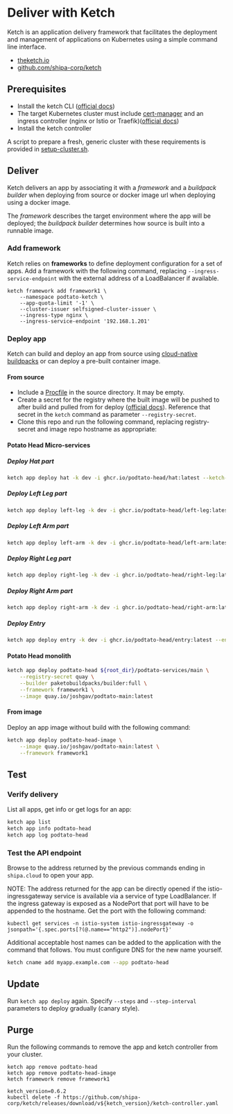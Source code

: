 # Deliver with Ketch

Ketch is an application delivery framework that facilitates the deployment and
management of applications on Kubernetes using a simple command line interface.

- [theketch.io](https://theketch.io/)
- [github.com/shipa-corp/ketch](https://github.com/shipa-corp/ketch)

## Prerequisites

- Install the ketch CLI ([official docs](https://learn.theketch.io/docs/getting-started#installing-ketch))
- The target Kubernetes cluster must include [cert-manager](https://cert-manager.io/) and an ingress controller (nginx or Istio or Traefik)([official docs](https://learn.theketch.io/docs/getting-started#ingress-controller-cluster-issuer-and-cert-manager))
- Install the ketch controller

A script to prepare a fresh, generic cluster with these requirements is provided in [setup-cluster.sh](./setup-cluster.sh).

## Deliver

Ketch delivers an app by associating it with a _framework_ and a _buildpack
builder_ when deploying from source or docker image url when deploying using a docker image. 

The _framework_ describes the target environment where the app will be
deployed; the _buildpack builder_ determines how source is built into a runnable
image.

### Add framework

Ketch relies on **frameworks** to define deployment configuration for a set of
apps. Add a framework with the following command, replacing
`--ingress-service-endpoint` with the external address of a LoadBalancer if
available.

```
ketch framework add framework1 \
    --namespace podtato-ketch \
    --app-quota-limit '-1' \
    --cluster-issuer selfsigned-cluster-issuer \
    --ingress-type nginx \
    --ingress-service-endpoint '192.168.1.201'
```

### Deploy app

Ketch can build and deploy an app from source using [cloud-native
buildpacks](https://buildpacks.io/) or can deploy a pre-built container image.

#### From source

- Include a [Procfile](https://devcenter.heroku.com/articles/procfile) in the source directory. It may be empty.
- Create a secret for the registry where the built image will be pushed to after
  build and pulled from for deploy ([official
  docs](https://kubernetes.io/docs/tasks/configure-pod-container/pull-image-private-registry/)).
  Reference that secret in the `ketch` command as parameter `--registry-secret`.
- Clone this repo and run the following command, replacing registry-secret and image repo hostname as appropriate:

#### Potato Head Micro-services

##### Deploy Hat part

```bash
ketch app deploy hat -k dev -i ghcr.io/podtato-head/hat:latest --ketch-yaml ./delivery/ketch/ketch-hat.yaml
```

##### Deploy Left Leg part

```bash
ketch app deploy left-leg -k dev -i ghcr.io/podtato-head/left-leg:latest --ketch-yaml ./delivery/ketch/ketch-left-leg.yaml
```

##### Deploy Left Arm part

```bash
ketch app deploy left-arm -k dev -i ghcr.io/podtato-head/left-arm:latest --ketch-yaml ./delivery/ketch/ketch-left-arm.yaml
```

##### Deploy Right Leg part

```bash
ketch app deploy right-leg -k dev -i ghcr.io/podtato-head/right-leg:latest --ketch-yaml ./delivery/ketch/ketch-right-leg.yaml
```

##### Deploy Right Arm part

```bash
ketch app deploy right-arm -k dev -i ghcr.io/podtato-head/right-arm:latest --ketch-yaml ./delivery/ketch/ketch-right-arm.yaml
```

##### Deploy Entry

```bash
ketch app deploy entry -k dev -i ghcr.io/podtato-head/entry:latest --env HAT_HOST=app-hat --env LEFT_LEG_HOST=app-left-leg --env LEFT_ARM_HOST=app-left-arm --env RIGHT_ARM_HOST=app-right-arm --env RIGHT_LEG_HOST=app-right-leg
```

#### Potato Head monolith

```bash
ketch app deploy podtato-head ${root_dir}/podtato-services/main \
    --registry-secret quay \
    --builder paketobuildpacks/builder:full \
    --framework framework1 \
    --image quay.io/joshgav/podtato-main:latest
```

#### From image

Deploy an app image without build with the following command:

```bash
ketch app deploy podtato-head-image \
    --image quay.io/joshgav/podtato-main:latest \
    --framework framework1
```

## Test

### Verify delivery

List all apps, get info or get logs for an app:

```bash
ketch app list
ketch app info podtato-head
ketch app log podtato-head
```

### Test the API endpoint

Browse to the address returned by the previous commands ending in `shipa.cloud` to open your app.

NOTE: The address returned for the app can be directly opened if the istio-ingressgateway service is available via a service of type LoadBalancer. If the ingress gateway is exposed as a NodePort that port will have to be appended to the hostname. Get the port with the following command:

```
kubectl get services -n istio-system istio-ingressgateway -o jsonpath='{.spec.ports[?(@.name=="http2")].nodePort}'
```

Additional acceptable host names can be added to the application with the
command that follows. You must configure DNS for the new name yourself.

```bash
ketch cname add myapp.example.com --app podtato-head
```

## Update

Run `ketch app deploy` again. Specify `--steps` and `--step-interval` parameters to deploy gradually (canary style).

## Purge

Run the following commands to remove the app and ketch controller from your cluster.

```
ketch app remove podtato-head
ketch app remove podtato-head-image
ketch framework remove framework1

ketch_version=0.6.2
kubectl delete -f https://github.com/shipa-corp/ketch/releases/download/v${ketch_version}/ketch-controller.yaml
```